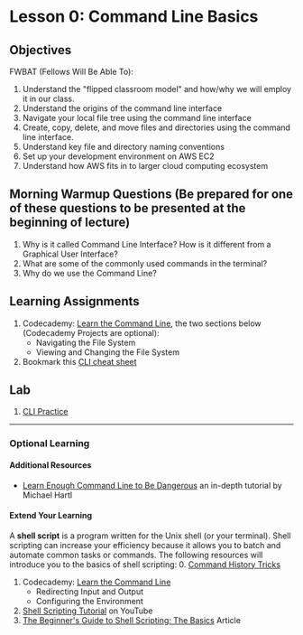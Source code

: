 # Lesson 0: Command Line Basics

## Objectives
FWBAT (Fellows Will Be Able To):
1. Understand the "flipped classroom model" and how/why we will employ it in our class.
2. Understand the origins of the command line interface
3. Navigate your local file tree using the command line interface
4. Create, copy, delete, and move files and directories using the command line interface.
5. Understand key file and directory naming conventions
6. Set up your development environment on AWS EC2
7. Understand how AWS fits in to larger cloud computing ecosystem


## Morning Warmup Questions (Be prepared for one of these questions to be presented at the beginning of lecture)
1. Why is it called Command Line Interface? How is it different from a Graphical User Interface?
2. What are some of the commonly used commands in the terminal? 
3. Why do we use the Command Line? 


## Learning Assignments
1. Codecademy: [Learn the Command Line](https://www.codecademy.com/learn/learn-the-command-line), the two sections below (Codecademy Projects are optional):
   * Navigating the File System
   * Viewing and Changing the File System
2. Bookmark this [CLI cheat sheet](https://www.git-tower.com/blog/command-line-cheat-sheet/)

## Lab
1. [CLI Practice](https://github.com/The-Marcy-Lab-School/Fall-2022-Curriculum-BMC/tree/main/se-unit-0/lesson_0_cli/cli_practice.md)
___

### Optional Learning

#### Additional Resources
* [Learn Enough Command Line to Be Dangerous](https://www.learnenough.com/command-line-tutorial/basics) an in-depth tutorial by Michael Hartl

#### Extend Your Learning
A **shell script** is a program written for the Unix shell (or your terminal). Shell scripting can increase your efficiency because it allows you to batch and automate common tasks or commands. The following resources will introduce you to the basics of shell scripting:
0. [Command History Tricks](https://www.tomshardware.com/how-to/view-command-history-linux)
1. Codecademy: [Learn the Command Line](https://www.codecademy.com/learn/learn-the-command-line) 
   * Redirecting Input and Output
   * Configuring the Environment
2. [Shell Scripting Tutorial](https://www.youtube.com/watch?v=hwrnmQumtPw) on YouTube
3. [The Beginner's Guide to Shell Scripting: The Basics](https://www.howtogeek.com/67469/the-beginners-guide-to-shell-scripting-the-basics/) Article
